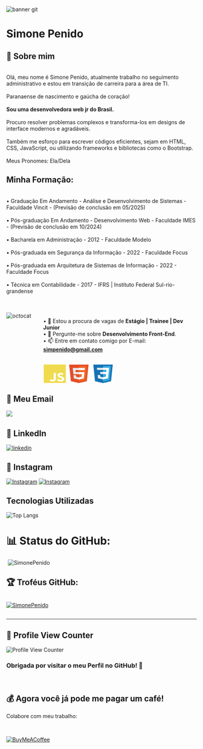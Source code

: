 
![banner git](https://github.com/SimonePenido/SimonePenido/assets/112627846/e17e97ab-07f8-41b8-84e9-8da7ceb7e1f9)

# Simone Penido

 ## 🚀 **Sobre mim**

<br/>Olá, meu nome é Simone Penido, atualmente trabalho no seguimento administrativo e estou em transição de carreira para a área de TI.<br />
<br>Paranaense de nascimento e gaúcha de coração!<br />
<br/>**Sou uma desenvolvedora web jr do Brasil.**</br>
<br />Procuro resolver problemas complexos e transforma-los em designs de interface modernos e agradáveis.<br/>
<br />Também me esforço para escrever códigos eficientes, sejam em HTML, CSS, JavaScript, ou utilizando frameworks e bibliotecas como o Bootstrap.<br/>
<br>Meus Pronomes: Ela/Dela </br>

## **Minha Formação:**

<br/>•  Graduação Em Andamento - Análise e Desenvolvimento de Sistemas - Faculdade Vincit - (Previsão de conclusão em 05/2025)<br/>
<br/>•  Pós-graduação Em Andamento - Desenvolvimento Web - Faculdade IMES - (Previsão de conclusão em 10/2024) <br/>
<br/>•  Bacharela em Administração - 2012 - Faculdade Modelo<br/>
<br/>•  Pós-graduada em Segurança da Informação - 2022 - Faculdade Focus<br/>
<br/>•  Pós-graduada em Arquitetura de Sistemas de Informação - 2022 - Faculdade Focus<br/>
<br/>•  Técnica em Contabilidade - 2017 - IFRS | Instituto Federal Sul-rio-grandense<br/>

<br />

<br />

<img align="left" height="150" src="https://user-images.githubusercontent.com/69384657/179312151-fdabe3af-823f-41ab-a6d4-17a72af4e9e8.png" alt="octocat" style="margin-right: 2rem;" />

• 🔭 Estou a procura de vagas de <b>Estágio | Trainee | Dev Junior</b> <br/>
• 💬 Pergunte-me sobre <b>Desenvolvimento Front-End</b>.<br/>
• 📫 Entre em contato comigo por E-mail: <a href="mailto:simpenido@gmail.com"> <b>simpenido@gmail.com</b></a><br/>
</span>

<div style="display: inline_block"><br>
  <img align="center" alt="Simone-Js" height="50" width="60" src="https://raw.githubusercontent.com/devicons/devicon/master/icons/javascript/javascript-plain.svg">
  <img align="center" alt="Simone-HTML" height="50" width="60" src="https://raw.githubusercontent.com/devicons/devicon/master/icons/html5/html5-original.svg">
  <img align="center" alt="Simone-CSS" height="50" width="60" src="https://raw.githubusercontent.com/devicons/devicon/master/icons/css3/css3-original.svg">
   </div>
  
 ## 🔗 **Meu Email**
 <div>
 <a href = "mailto:simpenido@gmail.com"><img src="https://img.shields.io/badge/-Gmail-%23333?style=for-the-badge&logo=gmail&logoColor=white" target="_blank"></a>
 </div>


## 🔗 **LinkedIn**
[![linkedin](https://img.shields.io/badge/linkedin-0A66C2?style=for-the-badge&logo=linkedin&logoColor=white)](https://www.linkedin.com/SimonePenido/)


## 🔗 **Instagram**
[![Instagram](https://img.shields.io/badge/Instagram-000?style=for-the-badge&logo=instagram)](https://www.instagram.com/simoneitads/)
[![Instagram](https://img.shields.io/badge/Instagram-000?style=for-the-badge&logo=instagram)](https://www.instagram.com/admsimone/)


## **Tecnologias Utilizadas**

![Top Langs](https://github-readme-stats-git-masterrstaa-rickstaa.vercel.app/api/top-langs/?username=SimonePenido&layout=compact&bg_color=000&border_color=30A3DC&title_color=E94D5F&text_color=FFF)


# 📊 Status do GitHub:
<p>&nbsp;<img align="center" src="https://github-readme-stats.vercel.app/api?username=SimonePenido&show_icons=true&locale=pt-br" alt="SimonePenido" /></p>


## 🏆 Troféus GitHub:
<div style="display: flex">
<p> <a href="https://github.com/ryo-ma/github-profile-trophy"><img src="https://github-profile-trophy.vercel.app/?username=SimonePenido" alt="SimonePenido" /></a> </p>
</div>
<hr />

 ## 🔢 Profile View Counter
 ![Profile View Counter](https://komarev.com/ghpvc/?username=SimonePenido&width=150)

### **Obrigada por visitar o meu Perfil no GitHub!** 🙏

<br />

 ## 💰 Agora você já pode me pagar um café! 
 Colabore com meu trabalho:

<br/>
 
  [![BuyMeACoffee](https://img.buymeacoffee.com/button-api/?text=Buymeacoffee&emoji=&slug=codingstella&button_colour=FFDD00&font_colour=000000&font_family=Comic&outline_colour=000000&coffee_colour=ffffff)](https://www.buymeacoffee.com/simoneitads)

